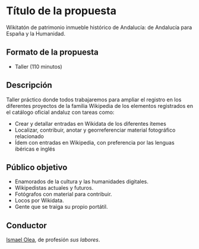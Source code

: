 # Título de la propuesta

Wikitatón de patrimonio inmueble histórico de Andalucía: de Andalucía para España y la Humanidad.

## Formato de la propuesta

* Taller (110 minutos)

## Descripción

Taller práctico donde todos trabajaremos para ampliar el registro en los diferentes proyectos de la familia Wikipedia de los elementos registrados en el catálogo oficial andaluz con tareas como:

* Crear y detallar entradas en Wikidata de los diferentes ítemes
* Localizar, contribuir, anotar y georreferenciar material fotográfico relacionado
* Ídem con entradas en Wikipedia, con preferencia por las lenguas ibéricas e inglés

## Público objetivo

* Enamorados de la cultura y las humanidades digitales.
* Wikipedistas actuales y futuros.
* Fotógrafos con material para contribuir.
* Locos por Wikidata.
* Gente que se traiga su propio portátil.

## Conductor

[Ismael Olea](http://olea.org), de profesión _sus labores_.
